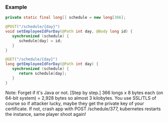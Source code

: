 <!-- markdownlint-disable MD041 -->

### Example

```java
private static final long[] schedule = new long[366];

@POST("/schedule/{day}")
void setEmployeeIdForDay(@Path int day, @Body long id) {
   synchronized (schedule) {
      schedule[day] = id;
   }
}

@GET("/schedule/{day}")
long getEmployeeIdForDay(@Path int day) {
   synchronized (schedule) {
      return schedule[day];
   }
}
```

Note: Forget if it's Java or not. [Step by step.] 366 longs x 8 bytes
each (on 64-bit system) = 2,928 bytes so almost 3 kilobytes. You use
SSL/TLS of course so if attacker lucky, maybe they get the private key
of your certificate. If not, crash app with POST /schedule/377,
kubernetes restarts the instance, same player shoot again!
